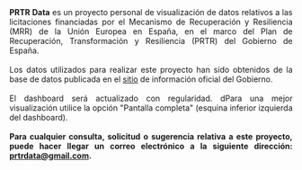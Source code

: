 <div style="text-align: justify;">
<b>PRTR Data</b> es un proyecto personal de visualización de datos relativos a las licitaciones financiadas por el Mecanismo de Recuperación y Resiliencia (MRR) de la Unión Europea en España, en el marco del Plan de Recuperación, Transformación y Resiliencia (PRTR) del Gobierno de España.
<br></br>
Los datos utilizados para realizar este proyecto han sido obtenidos de la base de datos publicada en el <a href="https://planderecuperacion.gob.es/como-acceder-a-los-fondos/convocatorias" target="_blank">sitio</a> de información oficial del Gobierno.
<br></br>
El dashboard será actualizado con regularidad. dPara una mejor visualización utilice la opción "Pantalla completa" (esquina inferior izquierda del dashboard).
<br></br>
<b>Para cualquier consulta, solicitud o sugerencia relativa a este proyecto, puede hacer llegar un correo electrónico a la siguiente dirección: <a href="mailto:prtrdata@gmail.com">prtrdata@gmail.com</a>.</b>
</div>
